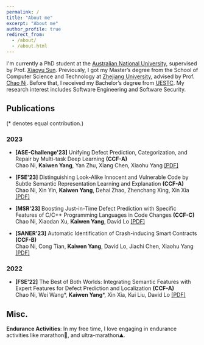 ```yaml
---
permalink: /
title: "About me"
excerpt: "About me"
author_profile: true
redirect_from: 
  - /about/
  - /about.html
---
```

I'm currently a PhD student at the [Australian National University](https://www.anu.edu.au/), supervised by Prof. [Xiaoyu Sun](https://sunxiaobiu.github.io/). Previously, I got my Master’s degree from the School of Computer Science and Technology at [Zhejiang University](https://www.zju.edu.cn/english/), advised by Prof. [Chao Ni](https://jacknichao.github.io/#/). Before that, I received my Bachelor’s degree from [UESTC](https://en.uestc.edu.cn/). My research interest includes Software Engineering and Software Security.

## Publications
(* denotes equal contribution.)
### 2023

- **[ASE-Challenge'23]** Unifying Defect Prediction, Categorization, and Repair by Multi-task Deep Learning **(CCF-A)**  
Chao Ni, **Kaiwen Yang**, Yan Zhu, Xiang Chen, Xiaohu Yang   [\[PDF\]](https://kwyangg.github.io/files/Unifying_Defect_Prediction_Categorization_and_Repair_by_Multi-Task_Deep_Learning.pdf)
- **[FSE'23]** Distinguishing Look-Alike Innocent and Vulnerable Code by Subtle Semantic Representation Learning and Explanation **(CCF-A)**  
Chao Ni, Xin Yin, **Kaiwen Yang**, Dehai Zhao, Zhenchang Xing, Xin Xia  [\[PDF\]](https://kwyangg.github.io/files/Distinguishing_Look-Alike_Innocent_and_Vulnerable_Code_by_Subtle_Semantic_Representation_Learning_and_Explanation.pdf)

- **[MSR'23]** Boosting Just-in-Time Defect Prediction with Specific Features of C/C++ Programming Languages in Code Changes **(CCF-C)**  
Chao Ni, Xiaodan Xu, **Kaiwen Yang**, David Lo  [\[PDF\]](https://kwyangg.github.io/files/Boosting_Just-in-Time_Defect_Prediction_with_Specific_Features_of_C/C++_Programming_Languages_in_Code_Changes.pdf)

- **[SANER'23]** Automatic Identification of Crash-inducing Smart Contracts **(CCF-B)**  
Chao Ni, Cong Tian, **Kaiwen Yang**, David Lo, Jiachi Chen, Xiaohu Yang  [\[PDF\]](https://kwyangg.github.io/files/Automatic_Identification_of_Crash-inducing_Smart_Contracts.pdf)

### 2022

- **[FSE'22]** The Best of Both Worlds: Integrating Semantic Features with Expert Features for Defect Prediction and Localization **(CCF-A)**  
Chao Ni, Wei Wang\*, **Kaiwen Yang**\*, Xin Xia, Kui Liu, David Lo [\[PDF\]](https://kwyangg.github.io/files/The_Best_of_Both_Worlds-_Integrating_Semantic_Features_with_Expert_Features_for_Defect_Prediction_and_Localization.pdf)

## Misc.
**Endurance Activities**: In my free time, I love engaging in endurance activities like marathon🏃, and ultra-marathon⛰️.
<script type="text/javascript" id="clustrmaps" src="//clustrmaps.com/map_v2.js?d=QBUx2GXBM1_Ay7ST8EiOZ1CCqv_Dh6vcwbbU0n85KIg&cl=ffffff&w=a"></script>




